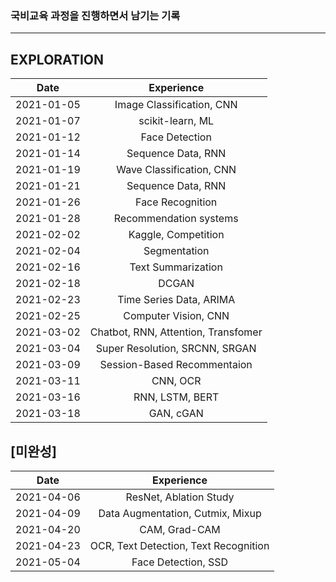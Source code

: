 ### 국비교육 과정을 진행하면서 남기는 기록

---
## EXPLORATION
|  Date    |      Experience        |
|:--------:|:----------------------:|
|2021-01-05|Image Classification, CNN|
|2021-01-07|scikit-learn, ML        |
|2021-01-12|Face Detection          |
|2021-01-14|Sequence Data, RNN      |
|2021-01-19|Wave Classification, CNN|
|2021-01-21|Sequence Data, RNN     |
|2021-01-26|Face Recognition       |
|2021-01-28|Recommendation systems |
|2021-02-02|Kaggle, Competition    |
|2021-02-04|Segmentation           |
|2021-02-16|Text Summarization     |
|2021-02-18|DCGAN                  |
|2021-02-23|Time Series Data, ARIMA|
|2021-02-25|Computer Vision, CNN   |
|2021-03-02|Chatbot, RNN, Attention, Transfomer|
|2021-03-04|Super Resolution, SRCNN, SRGAN|
|2021-03-09|Session-Based Recommentaion|
|2021-03-11|CNN, OCR                |
|2021-03-16|RNN, LSTM, BERT      |
|2021-03-18|GAN, cGAN           |

## [미완성]

|  Date    |              Experience           |
|:--------:|:---------------------------------:|
|2021-04-06|ResNet, Ablation Study             |
|2021-04-09|Data Augmentation, Cutmix, Mixup   |
|2021-04-20|CAM, Grad-CAM                       |
|2021-04-23|OCR, Text Detection, Text Recognition|
|2021-05-04|Face Detection, SSD               |

